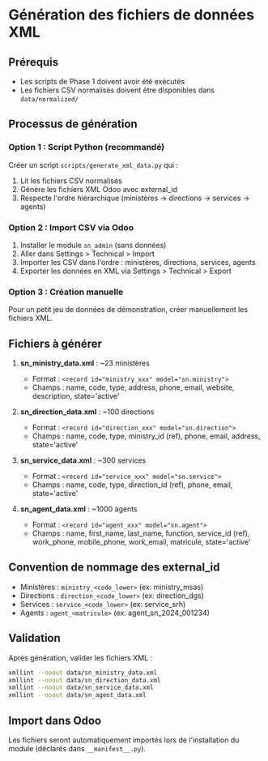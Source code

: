 # Génération des fichiers de données XML

## Prérequis
- Les scripts de Phase 1 doivent avoir été exécutés
- Les fichiers CSV normalisés doivent être disponibles dans `data/normalized/`

## Processus de génération

### Option 1 : Script Python (recommandé)
Créer un script `scripts/generate_xml_data.py` qui :
1. Lit les fichiers CSV normalisés
2. Génère les fichiers XML Odoo avec external_id
3. Respecte l'ordre hiérarchique (ministères → directions → services → agents)

### Option 2 : Import CSV via Odoo
1. Installer le module `sn_admin` (sans données)
2. Aller dans Settings > Technical > Import
3. Importer les CSV dans l'ordre : ministères, directions, services, agents
4. Exporter les données en XML via Settings > Technical > Export

### Option 3 : Création manuelle
Pour un petit jeu de données de démonstration, créer manuellement les fichiers XML.

## Fichiers à générer

1. **sn_ministry_data.xml** : ~23 ministères
   - Format : `<record id="ministry_xxx" model="sn.ministry">`
   - Champs : name, code, type, address, phone, email, website, description, state='active'

2. **sn_direction_data.xml** : ~100 directions
   - Format : `<record id="direction_xxx" model="sn.direction">`
   - Champs : name, code, type, ministry_id (ref), phone, email, address, state='active'

3. **sn_service_data.xml** : ~300 services
   - Format : `<record id="service_xxx" model="sn.service">`
   - Champs : name, code, type, direction_id (ref), phone, email, state='active'

4. **sn_agent_data.xml** : ~1000 agents
   - Format : `<record id="agent_xxx" model="sn.agent">`
   - Champs : name, first_name, last_name, function, service_id (ref), work_phone, mobile_phone, work_email, matricule, state='active'

## Convention de nommage des external_id
- Ministères : `ministry_<code_lower>` (ex: ministry_msas)
- Directions : `direction_<code_lower>` (ex: direction_dgs)
- Services : `service_<code_lower>` (ex: service_srh)
- Agents : `agent_<matricule>` (ex: agent_sn_2024_001234)

## Validation
Après génération, valider les fichiers XML :
```bash
xmllint --noout data/sn_ministry_data.xml
xmllint --noout data/sn_direction_data.xml
xmllint --noout data/sn_service_data.xml
xmllint --noout data/sn_agent_data.xml
```

## Import dans Odoo
Les fichiers seront automatiquement importés lors de l'installation du module (déclarés dans `__manifest__.py`).
